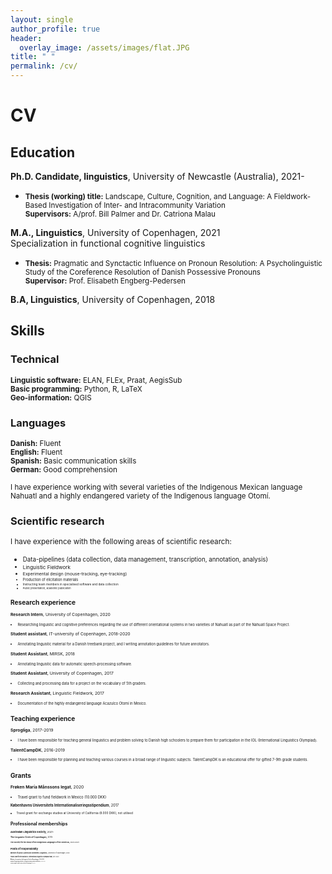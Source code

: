 ```yaml
---
layout: single
author_profile: true
header:
  overlay_image: /assets/images/flat.JPG
title: " "
permalink: /cv/
---
```


# CV

## Education

**Ph.D. Candidate, linguistics**, University of Newcastle (Australia), 2021-  

* <small> **Thesis (working) title:** Landscape, Culture, Cognition, and Language: A Fieldwork-Based Investigation of Inter- and Intracommunity Variation   
**Supervisors:** A/prof. Bill Palmer and Dr. Catriona Malau </small>

**M.A., Linguistics**, University of Copenhagen, 2021    
Specialization in functional cognitive linguistics  

* <small> **Thesis:** Pragmatic and Synctactic Influence on Pronoun Resolution: A Psycholinguistic Study of the Coreference Resolution of Danish Possessive Pronouns  
**Supervisor:** Prof. Elisabeth Engberg-Pedersen </small>

**B.A, Linguistics**, University of Copenhagen, 2018  

## Skills

### Technical

<small>**Linguistic software:** ELAN, FLEx, Praat, AegisSub </small>  
<small>**Basic programming:** Python, R, LaTeX </small>  
<small>**Geo-information:** QGIS</small>  

### Languages

<small>**Danish:**	Fluent</small>  
<small>**English:**	Fluent</small>  
<small>**Spanish:**	Basic communication skills</small>  
<small>**German:**	Good comprehension</small>  

<small>I have experience working with several varieties of the Indigenous Mexican language Nahuatl and a highly endangered variety of the Indigenous language Otomí.</small>

### Scientific research

<small> I have experience with the following areas of scientific research:
* <small> Data-pipelines (data collection, data management, transcription, annotation, analysis)
* <small> Linguistic Fieldwork
* <small> Experimental design (mouse-tracking, eye-tracking)
* <small> Production of elicitation materials
* <small> Instructing team members in specialised software and data collection
* <small> Public presentation, academic publication

## Research experience

**Research Intern**, University of Copenhagen, 2020  

* <small> Researching linguistic and cognitive preferences regarding the use of different orientational systems in two varieties of Nahuatl as part of the Nahuatl Space Project. </small>

**Student assistant**, IT-university of Copenhagen, 2018-2020  

* <small> Annotating linguistic material for a Danish treebank project, and I writing annotation guidelines for future annotators. </small>

**Student Assistant**, MIRSK, 2018  

* <small> Annotating linguistic data for automatic speech-processing software. </small>

**Student Assistant**, University of Copenhagen, 2017  

* <small> Collecting and processing data for a project on the vocabulary of 5th graders. </small>

**Research Assistant**, Linguistic Fieldwork, 2017  

* <small> Documentation of the highly endangered language Acazulco Otomí in Mexico. </small>

## Teaching experience

**Sprogliga**, 2017-2019  

* <small> I have been responsible for teaching general linguistics and problem solving to Danish high schoolers to prepare them for participation in the IOL (International Linguistics Olympiad). </small>

**TalentCampDK**, 2016-2019  
* <small> I have been responsible for planning and teaching various courses in a broad range of linguistic subjects. TalentCampDK is an educational offer for gifted 7-9th grade students. </small>

## Grants

**Frøken Maria Månssons legat**, 2020
* <small> Travel grant to fund fieldwork in Mexico (10.000 DKK)

**Københavns Universitets Internationaliseringsstipendium**, 2017
* <small> Travel grant for exchange studies at University of California (8.000 DKK), not utilised

## Professional memberships

<small> **Australian Linguistics Society,** 2021-

<small> **The Linguistic Circle of Copenhagen,** 2015-

<small> **The Society for the Study of the Indigenous Languages of the Americas,** 2020-2021

## Posts of responsibility

<small> **Member of quota 2-admission committee, Linguistics,** University of Copenhagen, 2020

<small> **Team Leader for the Danish IOL (International Linguistics Olympiad) team,** 2017-2020

<small> **Member of committee, the Linguistic Circle of Copenhagen,** 2016-2020

<small> **Member of organising committee, Sprogvidenskabelig Studenterkonference,** 2016-2020

<small> **Chairman, linguistic Student Council, University of Copenhagen,** 2016-2019
